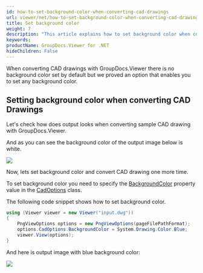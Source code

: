 ```yaml
---
id: how-to-set-background-color-when-converting-cad-drawings
url: viewer/net/how-to-set-background-color-when-converting-cad-drawings
title: Set background color
weight: 7
description: "This article explains how to set background color when converting CAD Drawings with GroupDocs.Viewer within your .NET / C# applications."
keywords: 
productName: GroupDocs.Viewer for .NET
hideChildren: False
---
```

When converting CAD drawings with GroupDocs.Viewer there is no background color set by default but we proved an option that enables you to set any background color.

## Setting background color when converting CAD Drawings

Let's check how does output looks when converting sample CAD drawing with GroupDocs.Viewer.

And as you can see the background color of the output image below is white.

![](viewer/net/images/how-to-set-background-color-when-converting-cad-drawings.png)

Now, lets set background color and convert CAD drawing one more time.

To set background color you need to specify the [BackgroundColor](https://apireference.groupdocs.com/viewer/net/groupdocs.viewer.options/cadoptions/properties/backgroundcolor) property value in the [CadOptions](https://apireference.groupdocs.com/viewer/net/groupdocs.viewer.options/cadoptions) class.

The following code snippet shows how to set background color.

```csharp
using (Viewer viewer = new Viewer("input.dwg"))
{
    PngViewOptions options = new PngViewOptions(pageFilePathFormat);
    options.CadOptions.BackgroundColor = System.Drawing.Color.Blue;
    viewer.View(options);
}
```

And here is output image with blue background color:

![](viewer/net/images/how-to-set-background-color-when-converting-cad-drawings_1.png)


